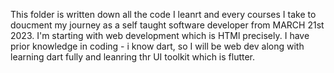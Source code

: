 This folder is written down all the code I leanrt and every courses I take to doucment my journey as a self taught software developer from MARCH 21st 2023. I'm starting with web development which is HTMl precisely. I have prior knowledge in coding - i know dart, so I will be web dev along with learning dart fully and leanring thr UI toolkit which is flutter.
